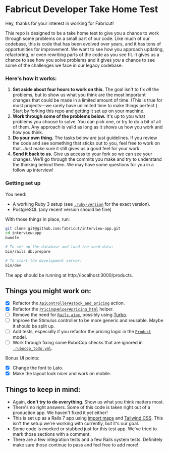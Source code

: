 # Fabricut Developer Take Home Test

Hey, thanks for your interest in working for Fabricut!

This repo is designed to be a take home test to give you a chance to work through some problems on a small part of our code. Like much of our codebase, this is code that has been evolved over years, and it has tons of opportunities for improvement. We want to see how you approach updating, refactoring, or even rewriting parts of the code as you see fit. It gives us a chance to see how you solve problems and it gives _you_ a chance to see some of the challenges we face in our legacy codebase.

### Here's how it works:

1. **Set aside about four hours to work on this.** The goal isn't to fix _all_ the problems, but to show us what you think are the most important changes that could be made in a limited amount of time. (This is true for most projects—we rarely have unlimited time to make things perfect.) Start by forking this repo and getting it set up on your machine.
2. **Work through some of the problems below.** It's up to you what problems you choose to solve. You can pick one, or try to do a bit of all of them. Any approach is valid as long as it shows us how you work and how you think.
3. **Do your own thing.** The tasks below are just guidelines. If you review the code and see something that sticks out to you, feel free to work on that. Just make sure it still gives us a good feel for your work.
4. **Send it back to us.** Give us access to your fork so we can see your changes. We'll go through the commits you make and try to understand the thinking behind them. We may have some questions for you in a follow up interview!

### Getting set up

You need:

* A working Ruby 3 setup (see [`.ruby-version`](.ruby-version) for the exact version).
* PostgreSQL (any recent version should be fine)

With those things in place, run:

```sh
git clone git@github.com:fabricut/interview-app.git
cd interview-app
bundle

# To set up the database and load the seed data:
bin/rails db:prepare

# To start the development server:
bin/dev
```

The app should be running at http://localhost:3000/products.

## Things you might work on:

- [X] Refactor the [`ApiController#stock_and_pricing`](app/controllers/api_controller.rb#L4) action.
- [X] Refactor the [`PricingHelper#pricing_html`](app/helpers/pricing_helper.rb#L4) helper.
- [ ] Remove the need for [`Rails.ajax`](app/javascript/controllers/product_stock_controller.js#L35), possibly using [Turbo](https://turbo.hotwired.dev).
- [ ] Improve the Stimulus controller to be more generic and reusable. Maybe it should be split up.
- [ ] Add tests, especially if you refactor the pricing logic in the [`Product`](app/models/product.rb) model.
- [ ] Work through fixing some RuboCop checks that are ignored in [`.rubocop_todo.yml`](.rubocop_todo.yml).

Bonus UI points:

- [X] Change the font to Lato.
- [X] Make the layout look nicer and work on mobile.

## Things to keep in mind:

- Again, **don't try to do everything**. Show us what you think matters most.
- There's no right answers. Some of this code is taken right out of a production app. We haven't fixed it yet either!
- This is set up as a Rails 7 app using [import maps](https://github.com/rails/importmap-rails) and [Tailwind CSS](https://github.com/rails/tailwindcss-rails). This isn't the setup we're working with currently, but it's our goal.
- Some code is mocked or stubbed just for this test app. We've tried to mark those sections with a comment.
- There are a few integration tests and a few Rails system tests. Definitely make sure those continue to pass and feel free to add more!
